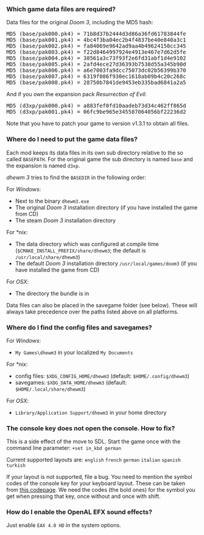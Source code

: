 ### Which game data files are required?

Data files for the original _Doom 3_, including the MD5 hash:
<pre>
MD5 (base/pak000.pk4) = 71b8d37b2444d3d86a36fd61783844fe
MD5 (base/pak001.pk4) = 4bc4f3ba04ec2b4f4837be40e840a3c1
MD5 (base/pak002.pk4) = fa84069e9642ad9aa4b49624150cc345
MD5 (base/pak003.pk4) = f22d8464997924e4913e467e7d62d5fe
MD5 (base/pak004.pk4) = 38561a3c73f93f2e6fd31abf1d4e9102
MD5 (base/pak005.pk4) = 2afd4ece27d36393b7538d55a345b90d
MD5 (base/pak006.pk4) = a6e7003fa9dcc75073dc02b56399b370
MD5 (base/pak007.pk4) = 6319f086f930ec1618ab09b4c20c268c
MD5 (base/pak008.pk4) = 28750b7841de9453eb335bad6841a2a5
</pre>

And if you own the expansion pack _Resurrection of Evil_:
<pre>
MD5 (d3xp/pak000.pk4) = a883fef0fd10aadeb73d34c462ff865d
MD5 (d3xp/pak001.pk4) = 06fc9be965e345587064056bf22236d2
</pre>

Note that you have to patch your game to version v1.3.1 to obtain all files.

### Where do I need to put the game data files?

Each mod keeps its data files in its own sub directory relative to the so called `BASEPATH`. For the original game the sub directory is named `base` and the expansion is named `d3xp`.

_dhewm 3_ tries to find the `BASEDIR` in the following order:

For _Windows_:
* Next to the binary `dhewm3.exe`
* The original _Doom 3_ installation directory (if you have installed the game from CD)
* The steam _Doom 3_ installation directory

For _*nix_:
* The data directory which was configured at compile time (`$CMAKE_INSTALL_PREFIX/share/dhewm3`; the default is `/usr/local/share/dhewm3`)
* The default _Doom 3_ installation directory `/usr/local/games/doom3` (if you have installed the game from CD)

For _OSX_:
* The directory the bundle is in

Data files can also be placed in the savegame folder (see below). These will always take precedence over the paths listed above on all platforms.

### Where do I find the config files and savegames?

For _Windows_:
* `My Games\dhewm3` in your localized `My Documents`

For _*nix_:
* config files: `$XDG_CONFIG_HOME/dhewm3` (default: `$HOME/.config/dhewm3`)
* savegames: `$XDG_DATA_HOME/dhewm3` (default: `$HOME/.local/share/dhewm3`)

For _OSX_:
* `Library/Application Support/dhewm3` in your home directory

### The console key does not open the console. How to fix?
This is a side effect of the move to SDL.
Start the game once with the command line parameter: `+set in_kbd german`

Current supported layouts are: `english` `french` `german` `italian` `spanish` `turkish`

If your layout is not supported, file a bug. You need to mention the symbol codes of the console key for your keyboard layout. These can be taken from [this codepage](http://en.wikipedia.org/wiki/ISO/IEC_8859-1#Codepage_layout). We need the codes (the bold ones) for the symbol you get when pressing that key, once without and once with shift.

### How do I enable the OpenAL EFX sound effects?
Just enable `EAX 4.0 HD` in the system options.